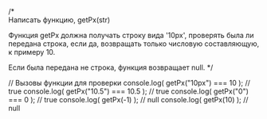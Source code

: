 /*  
  Написать функцию, getPx(str) 

  Функция getPx должна получать строку вида '10px',
  проверять была ли передана строка, если да, 
  возвращать только числовую составляющую, к примеру 10.
    
  Если была передана не строка, функция возвращает null.
*/

// Вызовы функции для проверки
console.log( getPx("10px") === 10 ); // true
console.log( getPx("10.5") === 10.5 ); // true
console.log( getPx("0") === 0 ); // true
console.log( getPx(-1) ); // null
console.log( getPx(10) ); // null